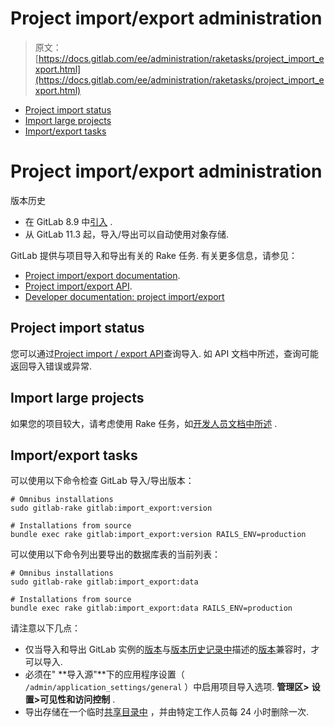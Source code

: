 # Project import/export administration

> 原文：[https://docs.gitlab.com/ee/administration/raketasks/project_import_export.html](https://docs.gitlab.com/ee/administration/raketasks/project_import_export.html)

*   [Project import status](#project-import-status)
*   [Import large projects](#import-large-projects)
*   [Import/export tasks](#importexport-tasks)

# Project import/export administration[](#project-importexport-administration-core-only "Permalink")

版本历史

*   在 GitLab 8.9 中[引入](https://gitlab.com/gitlab-org/gitlab-foss/-/issues/3050) .
*   从 GitLab 11.3 起，导入/导出可以自动使用对象存储.

GitLab 提供与项目导入和导出有关的 Rake 任务. 有关更多信息，请参见：

*   [Project import/export documentation](../../user/project/settings/import_export.html).
*   [Project import/export API](../../api/project_import_export.html).
*   [Developer documentation: project import/export](../../development/import_export.html)

## Project import status[](#project-import-status "Permalink")

您可以通过[Project import / export API](../../api/project_import_export.html#import-status)查询导入. 如 API 文档中所述，查询可能返回导入错误或异常.

## Import large projects[](#import-large-projects "Permalink")

如果您的项目较大，请考虑使用 Rake 任务，如[开发人员文档中所述](../../development/import_project.html#importing-via-a-rake-task) .

## Import/export tasks[](#importexport-tasks "Permalink")

可以使用以下命令检查 GitLab 导入/导出版本：

```
# Omnibus installations
sudo gitlab-rake gitlab:import_export:version

# Installations from source
bundle exec rake gitlab:import_export:version RAILS_ENV=production 
```

可以使用以下命令列出要导出的数据库表的当前列表：

```
# Omnibus installations
sudo gitlab-rake gitlab:import_export:data

# Installations from source
bundle exec rake gitlab:import_export:data RAILS_ENV=production 
```

请注意以下几点：

*   仅当导入和导出 GitLab 实例的[版本](../../user/project/settings/import_export.html#version-history)与[版本历史记录中](../../user/project/settings/import_export.html#version-history)描述的[版本](../../user/project/settings/import_export.html#version-history)兼容时，才可以导入.
*   必须在" **导入源"**下的应用程序设置（ `/admin/application_settings/general` ）中启用项目导入选项. **管理区>** **设置>可见性和访问控制** .
*   导出存储在一个临时[共享目录中](../../development/shared_files.html) ，并由特定工作人员每 24 小时删除一次.